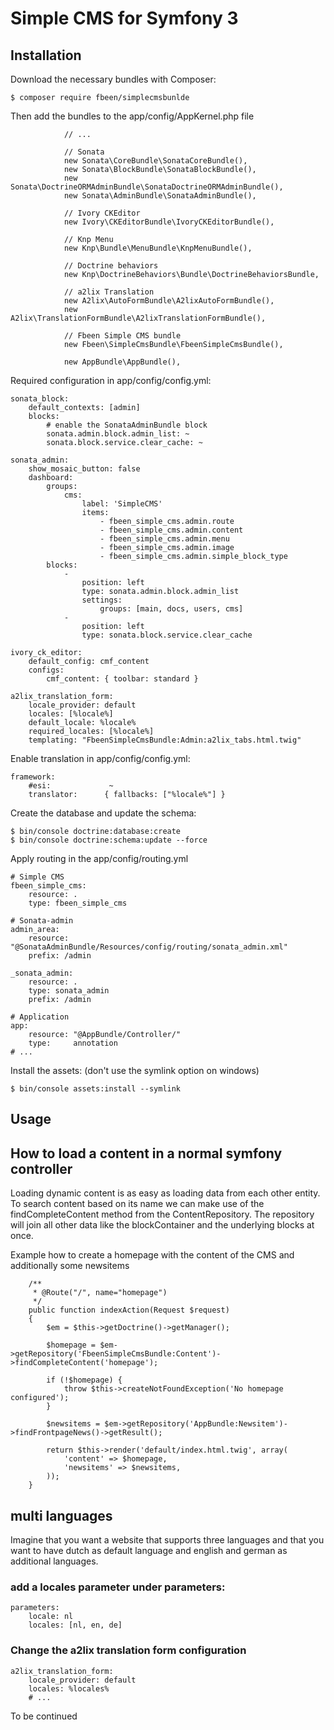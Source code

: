 # Simple CMS for Symfony 3

## Installation

Download the necessary bundles with Composer: 
```
$ composer require fbeen/simplecmsbunlde
```
Then add the bundles to the app/config/AppKernel.php file

```
            // ...

            // Sonata
            new Sonata\CoreBundle\SonataCoreBundle(),
            new Sonata\BlockBundle\SonataBlockBundle(),
            new Sonata\DoctrineORMAdminBundle\SonataDoctrineORMAdminBundle(),
            new Sonata\AdminBundle\SonataAdminBundle(),
            
            // Ivory CKEditor
            new Ivory\CKEditorBundle\IvoryCKEditorBundle(),

            // Knp Menu
            new Knp\Bundle\MenuBundle\KnpMenuBundle(),

            // Doctrine behaviors
            new Knp\DoctrineBehaviors\Bundle\DoctrineBehaviorsBundle,

            // a2lix Translation
            new A2lix\AutoFormBundle\A2lixAutoFormBundle(),
            new A2lix\TranslationFormBundle\A2lixTranslationFormBundle(),

            // Fbeen Simple CMS bundle
            new Fbeen\SimpleCmsBundle\FbeenSimpleCmsBundle(),
            
            new AppBundle\AppBundle(),
```
Required configuration in app/config/config.yml:
```
sonata_block:
    default_contexts: [admin]
    blocks:
        # enable the SonataAdminBundle block
        sonata.admin.block.admin_list: ~
        sonata.block.service.clear_cache: ~

sonata_admin:
    show_mosaic_button: false
    dashboard:
        groups:
            cms:
                label: 'SimpleCMS'
                items:
                    - fbeen_simple_cms.admin.route
                    - fbeen_simple_cms.admin.content
                    - fbeen_simple_cms.admin.menu
                    - fbeen_simple_cms.admin.image
                    - fbeen_simple_cms.admin.simple_block_type
        blocks:
            -
                position: left
                type: sonata.admin.block.admin_list
                settings:
                    groups: [main, docs, users, cms]
            -
                position: left
                type: sonata.block.service.clear_cache

ivory_ck_editor:
    default_config: cmf_content
    configs:
        cmf_content: { toolbar: standard }

a2lix_translation_form:
    locale_provider: default
    locales: [%locale%]
    default_locale: %locale%
    required_locales: [%locale%]
    templating: "FbeenSimpleCmsBundle:Admin:a2lix_tabs.html.twig"
```

Enable translation in app/config/config.yml:
```
framework:
    #esi:             ~
    translator:      { fallbacks: ["%locale%"] }
```
Create the database and update the schema:
```
$ bin/console doctrine:database:create
$ bin/console doctrine:schema:update --force
```
Apply routing in the app/config/routing.yml
```
# Simple CMS
fbeen_simple_cms:
    resource: .
    type: fbeen_simple_cms
    
# Sonata-admin
admin_area:
    resource: "@SonataAdminBundle/Resources/config/routing/sonata_admin.xml"
    prefix: /admin
    
_sonata_admin:
    resource: .
    type: sonata_admin
    prefix: /admin

# Application
app:
    resource: "@AppBundle/Controller/"
    type:     annotation
# ...
```
Install the assets: (don't use the symlink option on windows)
```
$ bin/console assets:install --symlink
```
## Usage

## How to load a content in a normal symfony controller

Loading dynamic content is as easy as loading data from each other entity.
To search content based on its name we can make use of the findCompleteContent method from the ContentRepository.
The repository will join all other data like the blockContainer and the underlying blocks at once.

Example how to create a homepage with the content of the CMS and additionally some newsitems
```
    /**
     * @Route("/", name="homepage")
     */
    public function indexAction(Request $request)
    {
        $em = $this->getDoctrine()->getManager();
        
        $homepage = $em->getRepository('FbeenSimpleCmsBundle:Content')->findCompleteContent('homepage');

        if (!$homepage) {
            throw $this->createNotFoundException('No homepage configured');
        }

        $newsitems = $em->getRepository('AppBundle:Newsitem')->findFrontpageNews()->getResult();

        return $this->render('default/index.html.twig', array(
            'content' => $homepage,
            'newsitems' => $newsitems,
        ));
    }
```

## multi languages

Imagine that you want a website that supports three languages and that you want to have dutch as default language and english and german as additional languages.

### add a locales parameter under parameters:
```
parameters:
    locale: nl
    locales: [nl, en, de]
```
### Change the a2lix translation form configuration
```
a2lix_translation_form:
    locale_provider: default
    locales: %locales%
    # ...
```
To be continued